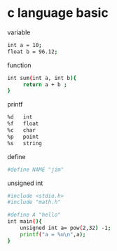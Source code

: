 # c language basic

variable

```sh
int a = 10;
float b = 96.12;

```

function
```sh
int sum(int a, int b){
     return a + b ;
}
```

printf 
```sh
%d   int
%f   float
%c   char
%p   point
%s   string
```

define
```sh
#define NAME "jim"
```

unsigned int 

```sh
#include <stdio.h>
#include "math.h"

#define A "hello"
int main(){
    unsigned int a= pow(2,32) -1;
    printf("a = %u\n",a);
}
```
